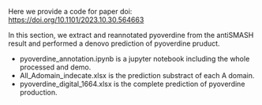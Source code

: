 Here we provide a code for paper doi: https://doi.org/10.1101/2023.10.30.564663

In this section, we extract and reannotated pyoverdine from the antiSMASH result and performed a denovo prediction of pyoverdine pruduct.

- pyoverdine_annotation.ipynb is a jupyter notebook including the whole processed and demo.
- All_Adomain_indecate.xlsx is the prediction substract of each A domain.
- pyoverdine_digital_1664.xlsx is the complete prediction of pyoverdine production.
